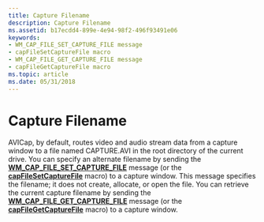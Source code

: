 ```yaml
---
title: Capture Filename
description: Capture Filename
ms.assetid: b17ecdd4-899e-4e94-98f2-496f93491e06
keywords:
- WM_CAP_FILE_SET_CAPTURE_FILE message
- capFileSetCaptureFile macro
- WM_CAP_FILE_GET_CAPTURE_FILE message
- capFileGetCaptureFile macro
ms.topic: article
ms.date: 05/31/2018
---
```


# Capture Filename

AVICap, by default, routes video and audio stream data from a capture window to a file named CAPTURE.AVI in the root directory of the current drive. You can specify an alternate filename by sending the [**WM\_CAP\_FILE\_SET\_CAPTURE\_FILE**](wm-cap-file-set-capture-file.md) message (or the [**capFileSetCaptureFile**](/windows/desktop/api/Vfw/nf-vfw-capfilesetcapturefile) macro) to a capture window. This message specifies the filename; it does not create, allocate, or open the file. You can retrieve the current capture filename by sending the [**WM\_CAP\_FILE\_GET\_CAPTURE\_FILE**](wm-cap-file-get-capture-file.md) message (or the [**capFileGetCaptureFile**](/windows/desktop/api/Vfw/nf-vfw-capfilegetcapturefile) macro) to a capture window.

 

 




